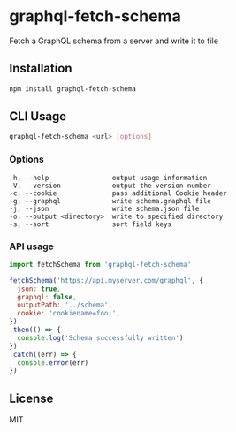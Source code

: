 # graphql-fetch-schema

Fetch a GraphQL schema from a server and write it to file

## Installation

```sh
npm install graphql-fetch-schema
```

## CLI Usage

```sh
graphql-fetch-schema <url> [options]
```

### Options

```
-h, --help                output usage information
-V, --version             output the version number
-c, --cookie              pass additional Cookie header
-g, --graphql             write schema.graphql file
-j, --json                write schema.json file
-o, --output <directory>  write to specified directory
-s, --sort                sort field keys
```

### API usage

```js
import fetchSchema from 'graphql-fetch-schema'

fetchSchema('https://api.myserver.com/graphql', {
  json: true,
  graphql: false,
  outputPath: '../schema',
  cookie: 'cookiename=foo;',
})
.then(() => {
  console.log('Schema successfully written')
})
.catch((err) => {
  console.error(err)
})
```

## License

MIT
